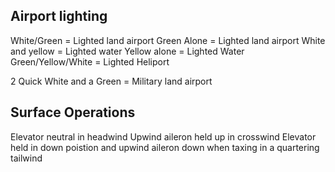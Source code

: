 Airport lighting
----------------

White/Green = Lighted land airport
Green Alone = Lighted land airport
White and yellow = Lighted water
Yellow alone = Lighted Water
Green/Yellow/White = Lighted Heliport

2 Quick White and a Green = Military land airport

Surface Operations
------------------
Elevator neutral in headwind
Upwind aileron held up in crosswind
Elevator held in down poistion and upwind aileron down when taxing in a quartering tailwind
